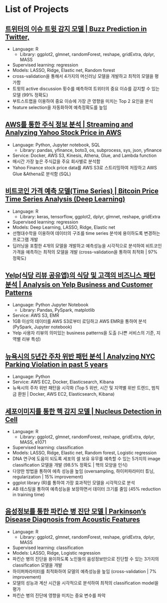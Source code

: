 # List of Projects

## [트위터의 이슈 트윗 감지 모델 | Buzz Prediction in Twitter, ](https://github.com/espseongsm/Buzz_prediction_on_twitter)

- Language: R
  - Library: ggplot2, glmnet, randomForest, reshape, gridExtra, dplyr, MASS
- Supervised learning: regression
- Models: LASSO, Ridge, Elastic net, Random forest
- cross-validation을 통해서 4가지의 머신러닝 모델을 개발하고 최적의 모델을 평가함
- 트윗의 active discussion 횟수를 예측하여 트위터의 중요 이슈를 감지할 수 있는 모델 (99% 정확도)
- 부트스트랩을 이용하여 중요 이슈에 가장 큰 영향을 미치는 Top 2 요인을 분석
- feature selection을 자동화하여 예측정확도를 높임

## [AWS를 통한 주식 정보 분석 | Streaming and Analyzing Yahoo Stock Price in AWS](https://github.com/espseongsm/streaming_stock_prices_and_analyzing_in_AWS)

- Language: Python, Jupyter notebook, SQL
  - Library: pandas, yfinance, boto3, os, subprocess, sys, json, yfinance
- Service: Docker, AWS S3, Kinesis, Athena, Glue, and Lambda function
- 매시간 가장 높은 주식값을 주요 회사별로 분석함
- Yahoo Finance stock price data를 AWS S3로 스트리밍하여 저장하고 AWS Glue &Athena로 분석함 (SQL)

## [비트코인 가격 예측 모델(Time Series) | Bitcoin Price Time Series Analysis (Deep Learning)](https://github.com/espseongsm/Bitcoin_Time_Series_Deep_Learning)

- Language: R
  - Library: keras, tensorflow, ggplot2, dplyr, glmnet, reshape, gridExtra
- Supervised learning: regression
- Models: Deep Learning, LASSO, Ridge, Elastic net
- 선형대수학을 이용하여 데이터의 구조를 time series 분석에 용이하도록 변경하는 프로그램 개발
- 딥러닝을 포함한 4개의 모델을 개발하고 예측성능을 시각적으로 분석하여 비트코인 가격을 예측하는 최적의 모델을 개발 (cross-validation을 통하여 최적화 | 97% 정확도)
  
## [Yelp(식당 리뷰 공유앱)의 식당 및 고객의 비즈니스 패턴 분석 | Analysis on Yelp Business and Customer Patterns](https://github.com/espseongsm/Analysis_on_yelp_business_and_customer_patterns)

- Language: Python Jupyter Notebook
  - Library: Pandas, PySpark, matplotlib
- Service: AWS S3, EMR
- 1GB 이상의 데이터를 AWS S3로부터 로딩하고 AWS EMR을 통하여 분석 (PySpark, Jupyter notebook)
- Yelp 사용자 리뷰의 의미있는 business patterns을 도출 (나쁜 서비스의 기준, 지역별 리뷰 특성)

## [뉴욕시의 5년간 주차 위반 패턴 분석 | Analyzing NYC Parking Violation in past 5 years](https://github.com/espseongsm/STA9760_Big_Data_Project1)

- Language: Python
- Service: AWS EC2, Docker, Elasticsearch, Kibana
- 뉴욕시의 주차 위반 패턴을 시각화 (Top 5 위반, 시간 및 지역별 위반 트렌드, 범칙금 환원 | Docker, AWS EC2, Elasticsearch, Kibana)
  
## [세포이미지를 통한 핵 감지 모델 | Nucleus Detection in Cell](https://github.com/espseongsm/Nucleus_Detection_in_Cell) 

- Language: R
  - Library: ggplot2, glmnet, randomForest, reshape, gridExtra, dplyr, MASS, e1071
- Supervised learning: classification
- Models: LASSO, Ridge, Elastic net, Random forest, Logistic regression
- DNA 연구에 도움이 되도록 세포의 셀 보유 유무를 예측할 수 있는 5가지의 image classification 모델을 개발 (98.5% 정확도 | 핵의 모양을 인식) 
- 다양한 방법을 통하여 에측 성능을 높임 (oversampling, 하이퍼파라미터 튜닝, regularization | 15% improvement)
- ggplot library (R)를 통하여 가장 효과적인 모델을 시각적으로 분석
- AB 테스팅을 통하여 예측성능을 보장하면서 데이터 크기를 줄임 (45% reduction in training time)

## [음성정보를 통한 파킨슨 병 진단 모델 | Parkinson’s Disease Diagnosis from Acoustic Features](https://github.com/espseongsm/Parkinson_Disease_Diagnosis)

- Language: R
  - Library: ggplot2, glmnet, randomForest, reshape, gridExtra, dplyr, MASS
- Supervised learning: classification
- Models: LASSO, Ridge, Logistic regression
- 파킨슨 병의 진단을 용이하도록 노인들의 음성정보만으로 진단할 수 있는 3가지의 classification 모델을 개발
- 하이퍼파라미터를 최적화하여 모델의 예측성능을 높임 (cross-validation | 7% improvement)
- 모델의 성능과 계산 시간을 시각적으로 분석하여 최적의 classification model을 평가
- 파킨슨 병의 진단에 영향을 미치는 중요 변수를 파악
